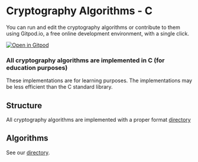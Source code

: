 # Cryptography Algorithms - C

You can run and edit the cryptography algorithms or contribute to them using Gitpod.io, a free online development environment, with a single click.

[![Open in Gitpod](https://gitpod.io/button/open-in-gitpod.svg)](https://eb41adcf-ecac-47f6-8df3-238538820a25.ws-us02.gitpod.io/#/workspace/C)


### All cryptography algorithms are implemented in C (for education purposes)
These implementations are for learning purposes. The implementations may be less efficient than the C standard library.

## Structure
All cryptography algorithms are implemented with a proper format [directory](STRUCTURE.c)

## Algorithms
See our [directory](DIRECTORY.md).
